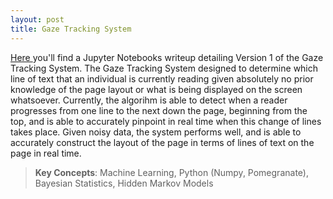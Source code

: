 ```yaml
---
layout: post
title: Gaze Tracking System
---
```


<a href="https://stevebottos.github.io/jupnotes/GazeTrackerWriteup/" target="_blank">Here </a>you'll find a Jupyter Notebooks writeup detailing Version 1 of the Gaze Tracking System. The Gaze Tracking System designed to determine which line of text that an individual is currently reading given absolutely no prior knowledge of the page layout or what is being displayed on the screen whatsoever. Currently, the algorihm is able to detect when a reader progresses from one line to the next down the page, beginning from the top, and is able to accurately pinpoint in real time when this change of lines takes place. Given noisy data, the system performs well, and is able to accurately construct the layout of the page in terms of lines of text on the page in real time.

> **Key Concepts**: Machine Learning, Python (Numpy, Pomegranate), Bayesian Statistics, Hidden Markov Models



